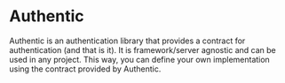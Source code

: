 # Authentic

Authentic is an authentication library that provides a contract for authentication (and that is it).
It is framework/server agnostic and can be used in any project.
This way, you can define your own implementation using the contract provided by Authentic.